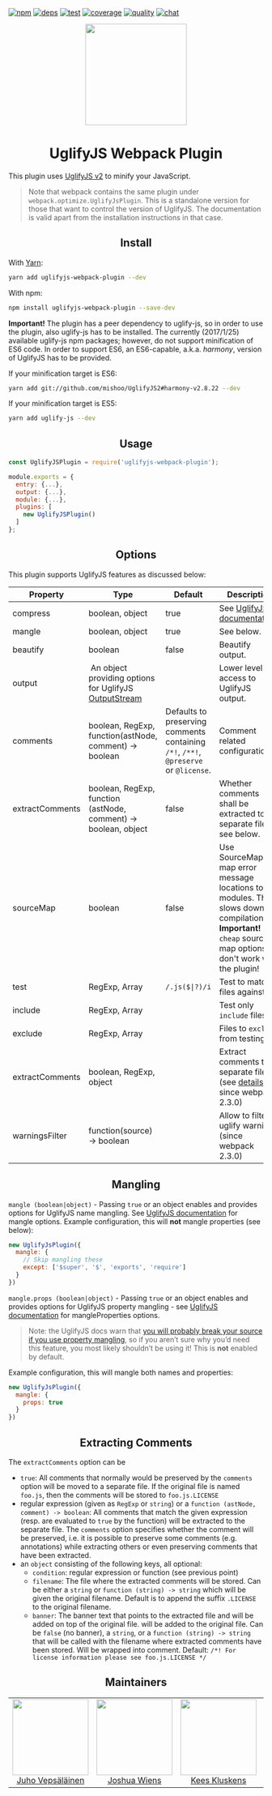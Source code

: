 [![npm][npm]][npm-url]
[![deps][deps]][deps-url]
[![test][test]][test-url]
[![coverage][cover]][cover-url]
[![quality][quality]][quality-url]
[![chat][chat]][chat-url]

<div align="center">
  <!-- replace with accurate logo e.g from https://worldvectorlogo.com/ -->
  <a href="https://github.com/webpack/webpack">
    <img width="200" height="200" vspace="" hspace="25"
      src="https://cdn.rawgit.com/webpack/media/e7485eb2/logo/icon.svg">
  </a>
  <h1>UglifyJS Webpack Plugin</h1>
</div>

This plugin uses [UglifyJS v2](https://github.com/mishoo/UglifyJS2/tree/v2.x) to minify your JavaScript.

> Note that webpack contains the same plugin under `webpack.optimize.UglifyJsPlugin`. This is a standalone version for those that want to control the version of UglifyJS. The documentation is valid apart from the installation instructions in that case.

<h2 align="center">Install</h2>

With [Yarn](https://yarnpkg.com):

```bash
yarn add uglifyjs-webpack-plugin --dev
```

With npm:

```bash
npm install uglifyjs-webpack-plugin --save-dev
```

**Important!** The plugin has a peer dependency to uglify-js, so in order to use the plugin, also uglify-js has to be installed. The currently (2017/1/25) available uglify-js npm packages; however, do not support minification of ES6 code. In order to support ES6, an ES6-capable, a.k.a. _harmony_, version of UglifyJS has to be provided.

If your minification target is ES6:

```bash
yarn add git://github.com/mishoo/UglifyJS2#harmony-v2.8.22 --dev
```

If your minification target is ES5:

```bash
yarn add uglify-js --dev
```

<h2 align="center">Usage</h2>

```javascript
const UglifyJSPlugin = require('uglifyjs-webpack-plugin');

module.exports = {
  entry: {...},
  output: {...},
  module: {...},
  plugins: [
    new UglifyJSPlugin()
  ]
};
```

<h2 align="center">Options</h2>

This plugin supports UglifyJS features as discussed below:

| Property | Type | Default | Description |
| --- | --- | --- | --- |
| compress | boolean, object | true | See [UglifyJS documentation](http://lisperator.net/uglifyjs/compress). |
| mangle | boolean, object | true | See below. |
| beautify | boolean | false | Beautify output. |
| output | An object providing options for UglifyJS [OutputStream](https://github.com/mishoo/UglifyJS2/blob/v2.x/lib/output.js) | | Lower level access to UglifyJS output. |
| comments | boolean, RegExp, function(astNode, comment) -> boolean | Defaults to preserving comments containing `/*!`, `/**!`, `@preserve` or `@license`. | Comment related configuration. |
| extractComments | boolean, RegExp, function (astNode, comment) -> boolean, object | false | Whether comments shall be extracted to a separate file, see below. |
| sourceMap | boolean | false | Use SourceMaps to map error message locations to modules. This slows down the compilation. **Important!** `cheap` source map options don't work with the plugin! |
| test | RegExp, Array<RegExp> | <code>/\.js($&#124;\?)/i</code> | Test to match files against. |
| include | RegExp, Array<RegExp> | | Test only `include` files. |
| exclude | RegExp, Array<RegExp> | | Files to `exclude` from testing. |
| extractComments | boolean, RegExp, object | | Extract comments to separate file (see [details](https://github.com/webpack/webpack/commit/71933e979e51c533b432658d5e37917f9e71595a), since webpack 2.3.0) |
| warningsFilter | function(source) -> boolean | | Allow to filter uglify warnings (since webpack 2.3.0) |

<h2 align="center">Mangling</h2>

`mangle (boolean|object)` - Passing `true` or an object enables and provides options for UglifyJS name mangling. See [UglifyJS documentation](https://github.com/mishoo/UglifyJS2/tree/v2.x#mangle) for mangle options. Example configuration, this will **not** mangle properties (see below):

```javascript
new UglifyJsPlugin({
  mangle: {
    // Skip mangling these
    except: ['$super', '$', 'exports', 'require']
  }
})
```

`mangle.props (boolean|object)` - Passing `true` or an object enables and provides options for UglifyJS property mangling - see [UglifyJS documentation](https://github.com/mishoo/UglifyJS2/tree/v2.x#mangleproperties-options) for mangleProperties options.

> Note: the UglifyJS docs warn that [you will probably break your source if you use property mangling](https://github.com/mishoo/UglifyJS2/tree/v2.x#mangling-property-names---mangle-props), so if you aren’t sure why you’d need this feature, you most likely shouldn’t be using it! This is **not** enabled by default.

Example configuration, this will mangle both names and properties:

```javascript
new UglifyJsPlugin({
  mangle: {
    props: true
  }
})
```

<h2 align="center">Extracting Comments</h2>

The `extractComments` option can be
- `true`: All comments that normally would be preserved by the `comments` option will be moved to a separate file. If the original file is named `foo.js`, then the comments will be stored to `foo.js.LICENSE`
- regular expression (given as `RegExp` or `string`) or a `function (astNode, comment) -> boolean`:
  All comments that match the given expression (resp. are evaluated to `true` by the function) will be extracted to the separate file. The `comments` option specifies whether the comment will be preserved, i.e. it is possible to preserve some comments (e.g. annotations) while extracting others or even preserving comments that have been extracted.
- an `object` consisting of the following keys, all optional:
  - `condition`: regular expression or function (see previous point)
  - `filename`: The file where the extracted comments will be stored. Can be either a `string` or `function (string) -> string` which will be given the original filename. Default is to append the suffix `.LICENSE` to the original filename.
  - `banner`: The banner text that points to the extracted file and will be added on top of the original file. will be added to the original file. Can be `false` (no banner), a `string`, or a `function (string) -> string` that will be called with the filename where extracted comments have been stored. Will be wrapped into comment.
Default: `/*! For license information please see foo.js.LICENSE */`


<h2 align="center">Maintainers</h2>

<table>
  <tbody>
    <tr>
      <td align="center">
        <img width="150" height="150"
        src="https://avatars3.githubusercontent.com/u/166921?v=3&s=150">
        </br>
        <a href="https://github.com/bebraw">Juho Vepsäläinen</a>
      </td>
      <td align="center">
        <img width="150" height="150"
        src="https://avatars2.githubusercontent.com/u/8420490?v=3&s=150">
        </br>
        <a href="https://github.com/d3viant0ne">Joshua Wiens</a>
      </td>
      <td align="center">
        <img width="150" height="150"
        src="https://avatars3.githubusercontent.com/u/533616?v=3&s=150">
        </br>
        <a href="https://github.com/SpaceK33z">Kees Kluskens</a>
      </td>
      <td align="center">
        <img width="150" height="150"
        src="https://avatars3.githubusercontent.com/u/3408176?v=3&s=150">
        </br>
        <a href="https://github.com/TheLarkInn">Sean Larkin</a>
      </td>
    </tr>
  <tbody>
</table>


[npm]: https://img.shields.io/npm/v/uglifyjs-webpack-plugin.svg
[npm-url]: https://npmjs.com/package/uglifyjs-webpack-plugin

[deps]: https://david-dm.org/webpack-contrib/uglifyjs-webpack-plugin.svg
[deps-url]: https://david-dm.org/webpack-contrib/uglifyjs-webpack-plugin

[chat]: https://img.shields.io/badge/gitter-webpack%2Fwebpack-brightgreen.svg
[chat-url]: https://gitter.im/webpack/webpack

[test]: https://secure.travis-ci.org/webpack-contrib/uglifyjs-webpack-plugin.svg
[test-url]: http://travis-ci.org/webpack-contrib/uglifyjs-webpack-plugin

[cover]: https://codecov.io/gh/webpack-contrib/uglifyjs-webpack-plugin/branch/master/graph/badge.svg
[cover-url]: https://codecov.io/gh/webpack-contrib/uglifyjs-webpack-plugin

[quality]: https://www.bithound.io/github/webpack-contrib/uglifyjs-webpack-plugin/badges/score.svg
[quality-url]: https://www.bithound.io/github/webpack-contrib/uglifyjs-webpack-plugin
